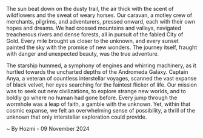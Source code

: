 
The sun beat down on the dusty trail, the air thick with the scent of wildflowers and the sweat of weary horses.  Our caravan, a motley crew of merchants, pilgrims, and adventurers, pressed onward, each with their own hopes and dreams. We had crossed mountains and valleys, navigated treacherous rivers and dense forests, all in pursuit of the fabled City of Gold. Every mile brought us closer to the unknown, and every sunset painted the sky with the promise of new wonders. The journey itself, fraught with danger and unexpected beauty, was the true adventure.

The starship hummed, a symphony of engines and whirring machinery, as it hurtled towards the uncharted depths of the Andromeda Galaxy.  Captain Anya, a veteran of countless interstellar voyages, scanned the vast expanse of black velvet, her eyes searching for the faintest flicker of life. Our mission was to seek out new civilizations, to explore strange new worlds, and to boldly go where no human had gone before. Every jump through the wormhole was a leap of faith, a gamble with the unknown.  Yet, within that cosmic expanse, we felt an overwhelming sense of possibility, a thrill of the unknown that only interstellar exploration could provide. 

~ By Hozmi - 09 November 2024
